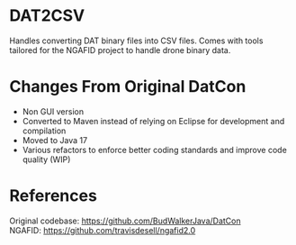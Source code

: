 # DAT2CSV
Handles converting DAT binary files into CSV files. Comes with tools tailored for the NGAFID project to handle drone binary data.

# Changes From Original DatCon 
- Non GUI version
- Converted to Maven instead of relying on Eclipse for development and compilation
- Moved to Java 17
- Various refactors to enforce better coding standards and improve code quality (WIP)

# References
Original codebase: https://github.com/BudWalkerJava/DatCon \
NGAFID: https://github.com/travisdesell/ngafid2.0

